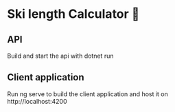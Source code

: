 # Ski length Calculator 🎿

## API

Build and start the api with dotnet run

## Client application

Run ng serve to build the client application and host it on http://localhost:4200
